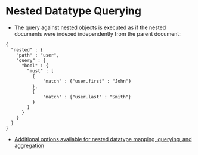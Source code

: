 # Nested Datatype Querying #

* The query against nested objects is executed as if the nested documents were indexed independently from the parent document:
```
{
  "nested" : {
    "path" : "user",
    "query" : {
      "bool" : {
        "must" : [
          {
              "match" : {"user.first" : "John"}
          },
          {
              "match" : {"user.last" : "Smith"}
          }
        ]
      }
    }
  }
}
```
* <a href="https://www.elastic.co/guide/en/elasticsearch/reference/current/nested.html" target="_blank">Additional options available for nested datatype mapping, querying, and aggregation<a>